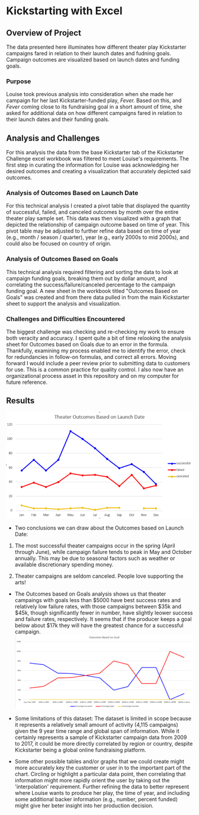 # Kickstarting with Excel

## Overview of Project
The data presented here illuminates how different theater play Kickstarter campaigns fared in relation to their launch dates and fudning goals. Campaign outcomes are visualized based on launch dates and funding goals.
### Purpose
Louise took previous analysis into consideration when she made her campaign for her last Kickstarter-funded play, *Fever.* Based on this, and *Fever* coming close to its fundraising goal in a short amount of time, she asked for additional data on how different campaigns fared in relation to their launch dates and their funding goals.
## Analysis and Challenges
For this analysis the data from the base Kickstarter tab of the Kickstarter Challenge excel workbook was filtered to meet Louise's requirements. The first step in curating the information for Louise was acknowledging her desired outcomes and creating a visualization that accurately depicted said outcomes.   
### Analysis of Outcomes Based on Launch Date
For this technical analysis I created a pivot table that displayed the quantity of successful, failed, and canceled outcomes by month over the entire theater play sample set. This data was then visualized with a graph that depicted the relationship of campaign outcome based on time of year. This pivot table may be adjusted to further refine data based on time of year (e.g., month / season / quarter), year (e.g., early 2000s to mid 2000s), and could also be focused on country of origin. 
### Analysis of Outcomes Based on Goals
This technical analysis required filtering and sorting the data to look at campaign funding goals, breaking them out by dollar amount, and correlating the success/failure/canceled percentage to the campaign funding goal. A new sheet in the workbook titled "Outcomes Based on Goals" was created and from there data pulled in from the main Kickstarter sheet to support the analysis and visualization.  
### Challenges and Difficulties Encountered
The biggest challenge was checking and re-checking my work to ensure both veracity and accuracy. I spent quite a bit of time relooking the analysis sheet for Outcomes based on Goals due to an error in the formula. Thankfully, examining my process enabled me to identify the error, check for redundancies in follow-on formulas, and correct all errors. 
Moving forward I would include a peer review prior to submitting data to customers for use. This is a common practice for quality control. I also now have an organizational process asset in this repository and on my computer for future reference.
## Results

![Theater_Outcomes_vs_Launch](https://github.com/scottemac00/kickstarter-analysis/blob/main/Resources/Theater_Outcomes_vs_Launch.png)
- Two conclusions we can draw about the Outcomes based on Launch Date:
1. The most successful theater campaigns occur in the spring (April through June), while campaign failure tends to peak in May and October annually. This may be due to seasonal factors such as weather or available discretionary spending money.

2. Theater campaigns are seldom canceled. People love supporting the arts!  

- The Outcomes based on Goals analysis shows us that theater campaings with goals less than $5000 have best success rates and relatively low failure rates, with those campaigns between $35k and $45k, though significantly fewer in number, have slightly leower success and failure rates, respectively. It seems that if the producer keeps a goal below about $17k they will have the greatest chance for a successful campaign.
![Outcomes_vs_Goals](https://github.com/scottemac00/kickstarter-analysis/blob/main/Resources/Outcomes_vs_Goals.png) 

- Some limitations of this dataset:
The dataset is limited in scope because it represents a relatively small amount of activity (4,115 campaigns) given the 9 year time range and global span of information. While it certainly represents a sample of Kickstarter campaign data from 2009 to 2017, it could be more directly correlated by region or country, despite Kickstarter being a global online fundraising platform. 

- Some other possible tables and/or graphs that we could create might more accurately key the customer or user in to the important part of the chart. Circling or highlight a particular data point, then correlating that information might more rapidly orient the user by taking out the 'interpolation' requirement. Further refining the data to better represent where Louise wants to produce her play, the time of year, and including some additional backer information (e.g., number, percent funded) might give her beter insight into her production decision.
